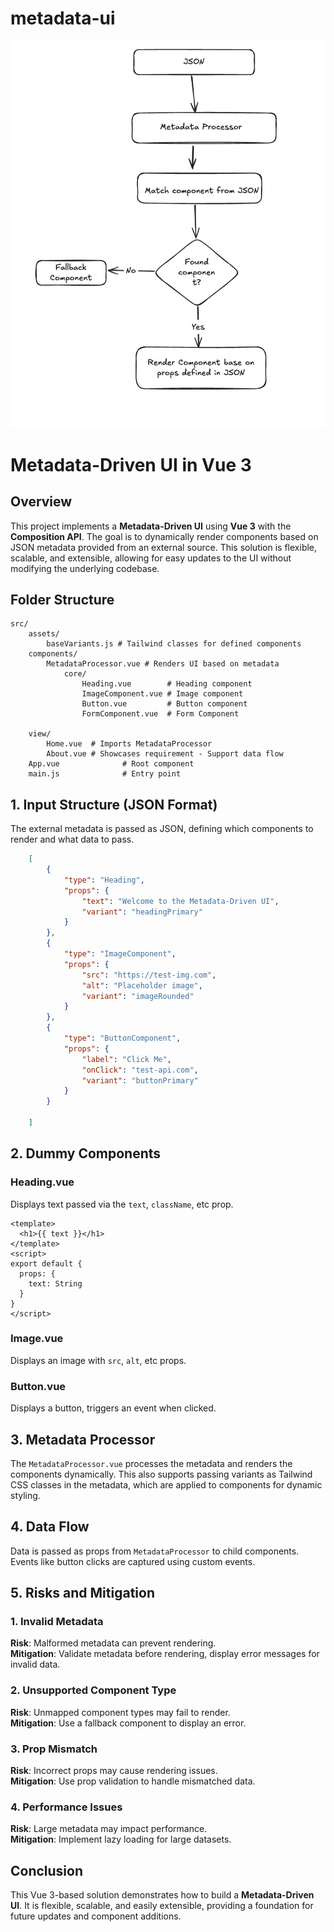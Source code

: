 # metadata-ui

![Metadata-UI](Images/flow-chart.png)

# Metadata-Driven UI in Vue 3

## Overview

This project implements a **Metadata-Driven UI** using **Vue 3** with the **Composition API**. The goal is to dynamically render components based on JSON metadata provided from an external source. This solution is flexible, scalable, and extensible, allowing for easy updates to the UI without modifying the underlying codebase.

## Folder Structure

```
src/
    assets/
        baseVariants.js # Tailwind classes for defined components
    components/
        MetadataProcessor.vue # Renders UI based on metadata
            core/
                Heading.vue        # Heading component
                ImageComponent.vue # Image component
                Button.vue         # Button component
                FormComponent.vue  # Form Component

    view/
        Home.vue  # Imports MetadataProcessor
        About.vue # Showcases requirement - Support data flow 
    App.vue              # Root component
    main.js              # Entry point
```

## 1. Input Structure (JSON Format)

The external metadata is passed as JSON, defining which components to render and what data to pass.

```json
    [
        {
            "type": "Heading",
            "props": {
                "text": "Welcome to the Metadata-Driven UI",
                "variant": "headingPrimary"
            }
        },
        {
            "type": "ImageComponent",
            "props": {
                "src": "https://test-img.com",
                "alt": "Placeholder image",
                "variant": "imageRounded"
            }
        },
        {
            "type": "ButtonComponent",
            "props": {
                "label": "Click Me",
                "onClick": "test-api.com",
                "variant": "buttonPrimary"
            }
        }
    
    ]
```

## 2. Dummy Components

### **Heading.vue**
Displays text passed via the `text`, `className`, etc prop.

```vue
<template>
  <h1>{{ text }}</h1>
</template>
<script>
export default {
  props: {
    text: String
  }
}
</script>
```

### **Image.vue**
Displays an image with `src`, `alt`, etc props.

### **Button.vue**
Displays a button, triggers an event when clicked.

## 3. Metadata Processor

The `MetadataProcessor.vue` processes the metadata and renders the components dynamically.
This also supports passing variants as Tailwind CSS classes in the metadata, which are applied to components for dynamic styling.

## 4. Data Flow

Data is passed as props from `MetadataProcessor` to child components. Events like button clicks are captured using custom events.

## 5. Risks and Mitigation

### **1. Invalid Metadata**
**Risk**: Malformed metadata can prevent rendering.  
**Mitigation**: Validate metadata before rendering, display error messages for invalid data.

### **2. Unsupported Component Type**
**Risk**: Unmapped component types may fail to render.  
**Mitigation**: Use a fallback component to display an error.

### **3. Prop Mismatch**
**Risk**: Incorrect props may cause rendering issues.  
**Mitigation**: Use prop validation to handle mismatched data.

### **4. Performance Issues**
**Risk**: Large metadata may impact performance.  
**Mitigation**: Implement lazy loading for large datasets.


## Conclusion

This Vue 3-based solution demonstrates how to build a **Metadata-Driven UI**. It is flexible, scalable, and easily extensible, providing a foundation for future updates and component additions.
